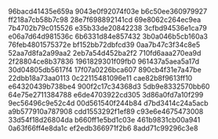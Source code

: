 96bacd41435e659a
9043e0f92074f03e
b6c50ee360979927
ff218a7cb58b7c98
28e7f698892141cd
69e8062c264ec9ea
7b4702b79c015526
e35b33de20842238
3cfbd94536e1ca79
e06a7d64d981536c
6b6331d84e857432
3b0a046b5cb160a3
76feb4801575372e
bf152bb72dbfcd39
0aa7b47c3f34c8e5
52aa7d8fa2a99aa2
2eb7a54d452ba2f2
710fd6aaa270ea9d
2f28804ce8b37836
1961829301f09fb0
961437a5aea5a17d
30d04805db5617f4
17f07a0226bca607
890cb4f31e7a47be
22dbb18a73aa0113
0c22115481096e11
cae82b8f9613ff10
e64320439b738be4
900f2c17c34368d3
5db9e8332570bb60
64e75e2711384788
e6de4703922cd305
3d86a0fd7a10f299
9ec56496c9e52c4d
00d561540f244b84
d7bd3414c24a5acb
a9b577910a787908
cdd1553292f1ef89
c93e6e4675473008
33d54f18d26804da
b660ff1e5bd1c03e
461b9831cb00a941
0a63f66ff4e8da1c
ef2edb366971f2b6
8add71c99296c3e8
